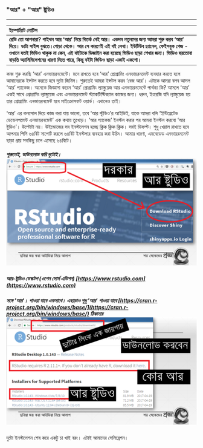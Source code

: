### "আর" + "আর" ষ্টুডিও

---

| **ইম্পোর্ট্যাট নোটিস** |
| :--- |
| **রেডি তো আপনারা? পাইথন আর ‘আর’ নিয়ে বিতর্ক নেই আর। একদম নতুনদের জন্য আমরা শুরু করব ‘আর’ দিয়ে। ডাটা সাইন্স বুঝতে।গোড়া থেকে। আর সে কারণেই এই বই লেখা। ইউটিউব চ্যানেল, ফেইসবুক পেজ - ওখানে যতই ভিডিও থাকুক না কেন, এই বইটাকে ডিজাইন করা হয়েছে ভিডিও ছাড়া শেখার জন্য। ভিডিও হয়তোবা বাড়তি অ্যাসিমিলেশনের ধারণা দিতে পারে, কিন্তু বইটা ভিডিও ছাড়া একাই একশো।** |

কাজ শুরু করছি ‘আর’ এনভায়রনমেন্টে। মনে রাখতে হবে ‘আর’ প্রোগ্রামিং এনভায়রনমেন্ট ব্যবহার করতে হলে আমাদেরকে ইন্সটল করতে হবে দুটো জিনিস। শুরুতেই আমরা ইন্সটল করব ‘বেজ আর’। এটাকে আমরা বলব আসল ‘আর’ প্যাকেজ। অনেকে জিজ্ঞাসা করেন ‘আর’ প্রোগ্রামিং ল্যাঙ্গুয়েজ আর এনভায়রনমেন্টে পার্থক্য কি? আসলে ‘আর’ একই সাথে প্রোগ্রামিং ল্যাঙ্গুয়েজ এবং এনভায়রনমেন্ট স্ট্যাকটিস্টিক্যাল কাজের জন্য। ধরুন, ইংরেজি যদি ল্যাঙ্গুয়েজ হয় তার প্রোগ্রামিং এনভায়রনমেন্ট হবে মাইক্রোসফট ওয়ার্ড। এখানেও তাই।

‘আর’ এর কনসোল দিয়ে কাজ করা যায় ভালো, তবে ‘আর স্টুডিও’র আইডিই, যাকে আমরা বলি ‘ইন্টিগ্রেটেড ডেভেলপমেন্ট এনভায়রনমেন্ট’ এক কথায় তুখোড়। ‘আর প্যাকেজ’ ইনস্টল করার পর আমরা ইনস্টল করবো ‘আর ষ্টুডিও’। উল্টোটা নয়। উইন্ডোজের সব ইনস্টলেশন হচ্ছে ক্লিক ক্লিক ক্লিক। সবই ডিফল্ট। শুধু খেয়াল রাখতে হবে আপনার পিসি ৬৪বিট সাপোর্ট করলে ৬৪বিট ইনস্টলার ব্যবহার করা উচিৎ। আমার ধারণা, এমবেডেড এনভায়রনমেন্ট ছাড়া প্রায় সবকিছু চলে এসেছে ৬৪বিটে।

##### শুরুতেই, ডাউনলোড করি দুটোই।![](/assets/Slide4.PNG)

##### আর-ষ্টুডিও ডেস্কটপ \(ওপেন সোর্স এডিশন\)  [https://www.rstudio.com](https://www.rstudio.com)

##### সঙ্গে 'আর'। পাওয়া যাবে একসাথে। এছাড়াও শুধু 'আর' পাওয়া যাবে [https://cran.r-project.org/bin/windows/base/](https://cran.r-project.org/bin/windows/base/) ঠিকানায়![](/assets/Slide5.PNG)

দুটো ইনস্টলেশন শেষ করে একটু চা খাই বরং। এটাই আমাদের সেলিব্রেশন।

##### 



